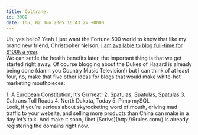 ```yaml
---
title: Coltrane.
id: 3009
date: Thu, 02 Jun 2005 16:43:24 +0000
---
```


Uh, yes hello? Yeah I just want the Fortune 500 world to know that like my brand new friend, Christopher Nelson, [I am available to blog full-time for $100k a year](http://money.cnn.com/2005/05/27/Autos/funonwheels/hazzard_vp_profile/index.htm).  
 We can settle the health benefits later, the important thing is that we get started right away. Of course blogging about the Dukes of Hazard is already being done (damn you Country Music Television!) but I can think of at least four, no, make that five other ideas for blogs that would make white-hot marketing mouthpieces:

<div class="block">1. A European Constitution, It’s Grrrreat!  
 2. Spatulas, Spatulas, Spatulas  
 3. Caltrans Toll Roads  
 4. North Dakota, Today  
 5. Pimp mySQL</div>Look, if you’re serious about skyrocketing word of mouth, driving mad traffic to your website, and selling more products than China can make in a day let’s talk. And make it soon, I bet [Scrivs](http://9rules.com/) is already registering the domains right now.


